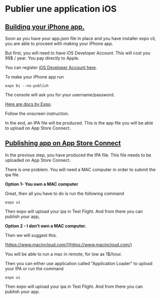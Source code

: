 # Publier une application iOS

## [Building your iPhone app. ](https://mobidonia.support-hub.io/articles/publish-ios-app#building-your-iphone-app) <a id="building-your-iphone-app"></a>

Soon as you have your app.json file in place and you have installer expo cli, you are able to proceed with making your iPhone app.

But first, you will need to have iOS Developer Account. This will cost you 99$ / year. You pay directly to Apple.

You can register [iOS Developer Account here](https://developer.apple.com/programs/enroll/).

To make your iPhone app run

```text
expo bi --no-publish
```

The console will ask you for your username/password.

[Here are docs by Expo](https://docs.expo.io/versions/latest/distribution/building-standalone-apps/#if-you-choose-to-build-for-ios).

Follow the onscreen instruction.

In the end, an IPA file will be produced. This is the app file you will be able to upload on App Store Connect.

## [Publishing app on App Store Connect](https://mobidonia.support-hub.io/articles/publish-ios-app#publishing-app-on-app-store-connect) <a id="publishing-app-on-app-store-connect"></a>

In the previous step, you have produced the IPA file. This file needs to be uploaded on App Store Connect.

There is one problem. You will need a MAC computer in order to submit the ipa file.

**Option 1- You own a MAC computer**

Great, then all you have to do is run the following command

```text
expo ui
```

Then expo will upload your ipa in Test Flight. And from there you can publish your app,

**Option 2 - I don't own a MAC computer.**

Then we will suggest this.

[https://www.macincloud.com/](https://www.macincloud.com/)

You will be able to run a mac in remote, for low as 1$/hour.

Then you can either use application called "Application Loader" to upload your IPA or run the command

```text
expo ui
```

Then expo will upload your ipa in Test Flight. And from there you can publish your app.

